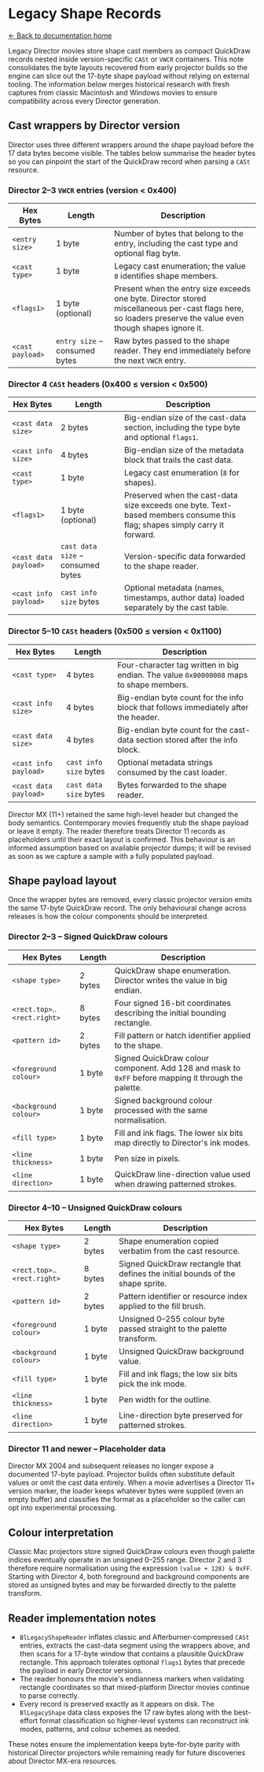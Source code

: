 # Legacy Shape Records

[← Back to documentation home](../../../docs/README.md)

Legacy Director movies store shape cast members as compact QuickDraw records nested inside
version-specific `CASt` or `VWCR` containers. This note consolidates the byte layouts recovered
from early projector builds so the engine can slice out the 17-byte shape payload without relying
on external tooling. The information below merges historical research with fresh captures from
classic Macintosh and Windows movies to ensure compatibility across every Director generation.

## Cast wrappers by Director version

Director uses three different wrappers around the shape payload before the 17 data bytes become
visible. The tables below summarise the header bytes so you can pinpoint the start of the QuickDraw
record when parsing a `CASt` resource.

### Director 2–3 `VWCR` entries (version < 0x400)

| Hex Bytes | Length | Description |
| --- | --- | --- |
| `<entry size>` | 1 byte | Number of bytes that belong to the entry, including the cast type and optional flag byte. |
| `<cast type>` | 1 byte | Legacy cast enumeration; the value `8` identifies shape members. |
| `<flags1>` | 1 byte (optional) | Present when the entry size exceeds one byte. Director stored miscellaneous per-cast flags here, so loaders preserve the value even though shapes ignore it. |
| `<cast payload>` | `entry size` − consumed bytes | Raw bytes passed to the shape reader. They end immediately before the next `VWCR` entry. |

### Director 4 `CASt` headers (0x400 ≤ version < 0x500)

| Hex Bytes | Length | Description |
| --- | --- | --- |
| `<cast data size>` | 2 bytes | Big-endian size of the cast-data section, including the type byte and optional `flags1`. |
| `<cast info size>` | 4 bytes | Big-endian size of the metadata block that trails the cast data. |
| `<cast type>` | 1 byte | Legacy cast enumeration (`8` for shapes). |
| `<flags1>` | 1 byte (optional) | Preserved when the cast-data size exceeds one byte. Text-based members consume this flag; shapes simply carry it forward. |
| `<cast data payload>` | `cast data size` − consumed bytes | Version-specific data forwarded to the shape reader. |
| `<cast info payload>` | `cast info size` bytes | Optional metadata (names, timestamps, author data) loaded separately by the cast table. |

### Director 5–10 `CASt` headers (0x500 ≤ version < 0x1100)

| Hex Bytes | Length | Description |
| --- | --- | --- |
| `<cast type>` | 4 bytes | Four-character tag written in big endian. The value `0x00000008` maps to shape members. |
| `<cast info size>` | 4 bytes | Big-endian byte count for the info block that follows immediately after the header. |
| `<cast data size>` | 4 bytes | Big-endian byte count for the cast-data section stored after the info block. |
| `<cast info payload>` | `cast info size` bytes | Optional metadata strings consumed by the cast loader. |
| `<cast data payload>` | `cast data size` bytes | Bytes forwarded to the shape reader. |

Director MX (11+) retained the same high-level header but changed the body semantics. Contemporary
movies frequently stub the shape payload or leave it empty. The reader therefore treats Director 11
records as placeholders until their exact layout is confirmed. This behaviour is an informed
assumption based on available projector dumps; it will be revised as soon as we capture a sample
with a fully populated payload.

## Shape payload layout

Once the wrapper bytes are removed, every classic projector version emits the same 17-byte QuickDraw
record. The only behavioural change across releases is how the colour components should be
interpreted.

### Director 2–3 – Signed QuickDraw colours

| Hex Bytes | Length | Description |
| --- | --- | --- |
| `<shape type>` | 2 bytes | QuickDraw shape enumeration. Director writes the value in big endian. |
| `<rect.top>`..`<rect.right>` | 8 bytes | Four signed 16-bit coordinates describing the initial bounding rectangle. |
| `<pattern id>` | 2 bytes | Fill pattern or hatch identifier applied to the shape. |
| `<foreground colour>` | 1 byte | Signed QuickDraw colour component. Add 128 and mask to `0xFF` before mapping it through the palette. |
| `<background colour>` | 1 byte | Signed background colour processed with the same normalisation. |
| `<fill type>` | 1 byte | Fill and ink flags. The lower six bits map directly to Director's ink modes. |
| `<line thickness>` | 1 byte | Pen size in pixels. |
| `<line direction>` | 1 byte | QuickDraw line-direction value used when drawing patterned strokes. |

### Director 4–10 – Unsigned QuickDraw colours

| Hex Bytes | Length | Description |
| --- | --- | --- |
| `<shape type>` | 2 bytes | Shape enumeration copied verbatim from the cast resource. |
| `<rect.top>`..`<rect.right>` | 8 bytes | Signed QuickDraw rectangle that defines the initial bounds of the shape sprite. |
| `<pattern id>` | 2 bytes | Pattern identifier or resource index applied to the fill brush. |
| `<foreground colour>` | 1 byte | Unsigned 0–255 colour byte passed straight to the palette transform. |
| `<background colour>` | 1 byte | Unsigned QuickDraw background value. |
| `<fill type>` | 1 byte | Fill and ink flags; the low six bits pick the ink mode. |
| `<line thickness>` | 1 byte | Pen width for the outline. |
| `<line direction>` | 1 byte | Line-direction byte preserved for patterned strokes. |

### Director 11 and newer – Placeholder data

Director MX 2004 and subsequent releases no longer expose a documented 17-byte payload. Projector
builds often substitute default values or omit the cast data entirely. When a movie advertises a
Director 11+ version marker, the loader keeps whatever bytes were supplied (even an empty buffer) and
classifies the format as a placeholder so the caller can opt into experimental processing.

## Colour interpretation

Classic Mac projectors store signed QuickDraw colours even though palette indices eventually operate
in an unsigned 0–255 range. Director 2 and 3 therefore require normalisation using the expression
`(value + 128) & 0xFF`. Starting with Director 4, both foreground and background components are stored
as unsigned bytes and may be forwarded directly to the palette transform.

## Reader implementation notes

- `BlLegacyShapeReader` inflates classic and Afterburner-compressed `CASt` entries, extracts the
  cast-data segment using the wrappers above, and then scans for a 17-byte window that contains a
  plausible QuickDraw rectangle. This approach tolerates optional `flags1` bytes that precede the
  payload in early Director versions.
- The reader honours the movie's endianness markers when validating rectangle coordinates so that
  mixed-platform Director movies continue to parse correctly.
- Every record is preserved exactly as it appears on disk. The `BlLegacyShape` data class exposes
  the 17 raw bytes along with the best-effort format classification so higher-level systems can
  reconstruct ink modes, patterns, and colour schemes as needed.

These notes ensure the implementation keeps byte-for-byte parity with historical Director projectors
while remaining ready for future discoveries about Director MX-era resources.
